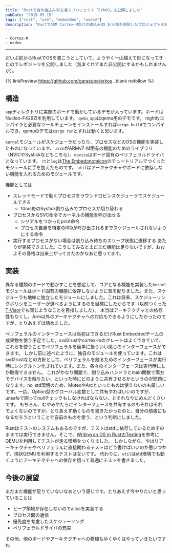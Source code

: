 ```yaml
---
title: "Rustで自作組込みOSを書くプロジェクト「ErkOS」を公開しました"
pubDate: "2019-05-15"
tags: ["rust", "arm", "embedded", "osdev"]
description: "RustでARM Cortex-M向けの組込みOS ErkOSを開発したプロジェクトの紹介"
---
```

    - Cortex-M
    - osdev
---

だいぶ前からRustでOSを書こうとしていて、ようやく一山越えて形になってきたのでレポジトリを公開しました（気まぐれでまた非公開にするかもしれませんが）。

{% linkPreview https://github.com/garasubo/erkos _blank nofollow %}

## 構造
`app`ディレクトリに実際のボードで動かしているデモが入っています。ボードはNucleo-F429ZIを利用しています。
`qemu_app`はqemu用のデモです。
nightlyコンパイラと必要なツールチェーンをインストールすれば`cargo build`でコンパイルでき、qemuのデモは`cargo run`とすれば動くと思います。

`kernel`モジュールがスケジューラだったり、プロセスなどのOSの機能を実装したものになっています、
`arch`がARMv7-M固有の機能のためのライブラリ（NVICやSystickなどもこちら）、`device`はボード固有のペリフェラルドライバとなっています。
`rt`と`log`は[The Embedonomicon](https://docs.rust-embedded.org/embedonomicon/)のチュートリアルでつくったモジュールに手を加えたものです。
`util`はアーキテクチャやボードに依存しない機能を入れるためのモジュールです。

機能としては
* スレッドモードで動くプロセスをラウンドロビンスケジューラでスケジュールできる
    * 10ms毎のSystick割り込みでプロセスが切り替わる
* プロセスからSVC命令でカーネルの機能を呼び出せる
    * シリアルをつかったprint命令
    * プロセス自身を特定のIRQが呼び出されるまでスケジュールされないようにする命令
* 実行するプロセスがない場合は割り込み待ちのスリープ状態に遷移する
あたりが実装できました。こうしてみるとまだまだ機能は足りないですが、おおよその骨格は出来上がってきたのかなあと思ってます。


## 実装
異なる種類のボードで動かすことを想定して、コアとなる機能を実装した`kernel`モジュールはボード固有の機能に依存しないように気を配りました。また、スケジューラも地味に独立したモジュールにしました。これは将来、スケジューリングポリシをユーザーが選べるようにするのを目標にしたからです（以前つくった[T-Visor](/hexo/2016/05/23/t-visor.html)でも同じようなことを目指しました）。
本当はアーキテクチャとの依存性もなくし、Arm以外のアーキテクチャへの対応もできるようにしたかったのですが、とりあえずは諦めました。

ペリフェラルのインターフェースは当初はできるだけRust Embeddedチームの成果物を使う予定でした。svd2rustやcortex-mのクレートはよくできていて、これらを使うことでペリフェラルを簡単に扱ういい感じのインターフェースができます。
しかし前に述べたように、独自のモジュールを使っています。これはsvd2rustなどの方針として、ペリフェラルを触るためのインターフェースが実行時にシングルトン化されています。また、各々のインターフェースは実行時にしか取得できません。
これがかなり問題で、割り込みハンドラとmain関数で両方でデバイスを触りたい、といった時にどのように共有させるかというのが問題になります。no_std環境のため、MutexやArcといったものは使えないのも厳しいです。一応、Option型のグローバル変数として共有すればいいのですが、unsafeで囲ってnullチェックもしなければならない、とそれなりにめんどくさいです。
もちろん、むやみやたらにインターフェースを共有するのもそれはそれでよくないのですが、とりあえず動くものを書きたかったのと、自分の勉強にもなるだろうということで自前のものを使う、という判断にしました。

Rustはテストのシステムもあるのですが、テストはstdに依存しているためそのままでは実行できません。そこで、[Writing an OS in RustのTesting](https://os.phil-opp.com/testing/)を参考にQEMUを利用してテストが走る環境をつくりました。
しかしながら、やはりアーキテクチャやペリフェラルに直接関わるテストはどう書けばいいのか思いつかず、現状QEMUを利用するテストはないです。
代わりに、`util`はstd環境でも動くようにアーキテクチャへの依存を切って普通にテストを書きました。

## 今後の展望
まだまだ機能が足りていないなあという感じです。とりあえず今やりたいと思っていることは
* ヒープ領域が存在しないのでallocを実装する
* プロセス間の通信
* 優先度を考慮したスケジューリング
* ペリフェラルドライバの充実

その他、他のボードやアーキテクチャへの移植もゆくゆくはやっていきたいですね
